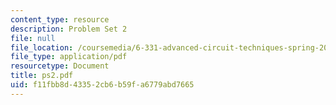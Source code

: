 ```yaml
---
content_type: resource
description: Problem Set 2
file: null
file_location: /coursemedia/6-331-advanced-circuit-techniques-spring-2002/f11fbb8d43352cb6b59fa6779abd7665_ps2.pdf
file_type: application/pdf
resourcetype: Document
title: ps2.pdf
uid: f11fbb8d-4335-2cb6-b59f-a6779abd7665
---
```

